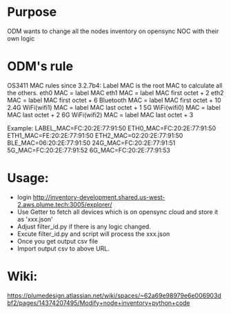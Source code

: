 # Purpose
ODM wants to change all the nodes inventory on opensync NOC with their own logic

# ODM's rule
OS3411 MAC rules since 3.2.7b4:
Label MAC is the root MAC to calculate all the others.
eth0 MAC = label MAC
eth1 MAC = label MAC first octet + 2
eth2 MAC = label MAC first octet + 6
Bluetooth MAC = label MAC first octet + 10
2.4G WiFi(wifi1) MAC = label MAC last octet + 1
5G WiFi(wifi0) MAC = label MAC last octet + 2
6G WiFi(wifi2) MAC = label MAC last octet + 3

Example:
LABEL_MAC=FC:20:2E:77:91:50
ETH0_MAC=FC:20:2E:77:91:50
ETH1_MAC=FE:20:2E:77:91:50
ETH2_MAC=02:20:2E:77:91:50
BLE_MAC=06:20:2E:77:91:50
24G_MAC=FC:20:2E:77:91:51
5G_MAC=FC:20:2E:77:91:52
6G_MAC=FC:20:2E:77:91:53

# Usage:
- login http://inventory-development.shared.us-west-2.aws.plume.tech:3005/explorer/
- Use Getter to fetch all devices which is on opensync cloud and store it as 'xxx.json'
- Adjust filter_id.py if there is any logic changed.
- Excute filter_id.py and script will process the xxx.json
- Once you get output csv file
- Import output csv to above URL.

# Wiki:
https://plumedesign.atlassian.net/wiki/spaces/~62a69e98979e6e006903dbf2/pages/14374207495/Modify+node+inventory+python+code
